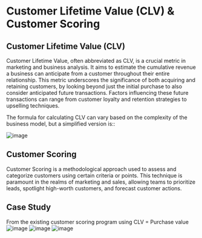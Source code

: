 # Customer Lifetime Value (CLV) & Customer Scoring

## Customer Lifetime Value (CLV)

Customer Lifetime Value, often abbreviated as CLV, is a crucial metric in marketing and business analysis. It aims to estimate the cumulative revenue a business can anticipate from a customer throughout their entire relationship. This metric underscores the significance of both acquiring and retaining customers, by looking beyond just the initial purchase to also consider anticipated future transactions. Factors influencing these future transactions can range from customer loyalty and retention strategies to upselling techniques.

The formula for calculating CLV can vary based on the complexity of the business model, but a simplified version is::


![image](https://github.com/Hakulani/CustomerAnalytics/assets/61573397/360ec64a-a11f-4ad6-bcf2-ac94d0806afa)

## Customer Scoring
Customer Scoring is a methodological approach used to assess and categorize customers using certain criteria or points. This technique is paramount in the realms of marketing and sales, allowing teams to prioritize leads, spotlight high-worth customers, and forecast customer actions.

## Case Study 
From the existing customer scoring program using CLV = Purchase value
![image](https://github.com/Hakulani/CustomerAnalytics/assets/61573397/1bd09ea9-8f6a-47ed-8bc4-c80cbc72f033)
![image](https://github.com/Hakulani/CustomerAnalytics/assets/61573397/45366e29-686e-45a9-b8ee-fc29ab70e4dc)
![image](https://github.com/Hakulani/CustomerAnalytics/assets/61573397/06182e36-5393-4a9b-b70d-3a5520de58e6)
